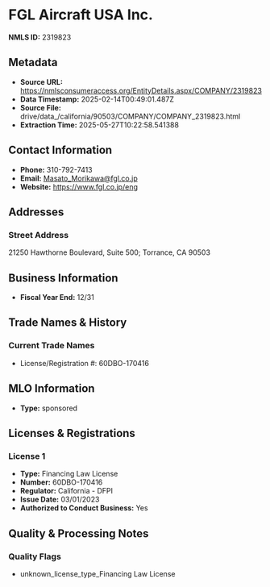 # FGL Aircraft USA Inc.

**NMLS ID:** 2319823

## Metadata
- **Source URL:** https://nmlsconsumeraccess.org/EntityDetails.aspx/COMPANY/2319823
- **Data Timestamp:** 2025-02-14T00:49:01.487Z
- **Source File:** drive/data_/california/90503/COMPANY/COMPANY_2319823.html
- **Extraction Time:** 2025-05-27T10:22:58.541388

## Contact Information
- **Phone:** 310-792-7413
- **Email:** Masato_Morikawa@fgl.co.jp
- **Website:** https://www.fgl.co.jp/eng

## Addresses
### Street Address
21250 Hawthorne Boulevard, Suite 500; Torrance, CA 90503

## Business Information
- **Fiscal Year End:** 12/31

## Trade Names & History
### Current Trade Names
- License/Registration #: 60DBO-170416

## MLO Information
- **Type:** sponsored

## Licenses & Registrations

### License 1
- **Type:** Financing Law License
- **Number:** 60DBO-170416
- **Regulator:** California - DFPI
- **Issue Date:** 03/01/2023
- **Authorized to Conduct Business:** Yes

## Quality & Processing Notes
### Quality Flags
- unknown_license_type_Financing Law License
